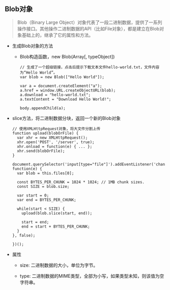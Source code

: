 ## Blob对象

  > Blob（Binary Large Object）对象代表了一段二进制数据，提供了一系列操作接口。其他操作二进制数据的API（比如File对象），都是建立在Blob对象基础上的，继承了它的属性和方法。

  - 生成Blob对象的方法

    + Blob构造函数，new Blob(Array[, typeObject])

      ```
      // 生成了一个超级链接，点击后提示下载文本文件hello-world.txt，文件内容为“Hello World”。
      var blob = new Blob(["Hello World"]);

      var a = document.createElement("a");
      a.href = window.URL.createObjectURL(blob);
      a.download = "hello-world.txt";
      a.textContent = "Download Hello World!";

      body.appendChild(a);
      ```

  - slice方法，将二进制数据分块，返回一个新的Blob对象

    ```
    // 使用XMLHttpRequest对象，将大文件分割上传
    function upload(blobOrFile) {
      var xhr = new XMLHttpRequest();
      xhr.open('POST', '/server', true);
      xhr.onload = function(e) { ... };
      xhr.send(blobOrFile);
    }

    document.querySelector('input[type="file"]').addEventListener('change', function(e) {
      var blob = this.files[0];

      const BYTES_PER_CHUNK = 1024 * 1024; // 1MB chunk sizes.
      const SIZE = blob.size;

      var start = 0;
      var end = BYTES_PER_CHUNK;

      while(start < SIZE) {
        upload(blob.slice(start, end));

        start = end;
        end = start + BYTES_PER_CHUNK;
      }
    }, false);

    })();
    ```

* 属性

  - size: 二进制数据的大小，单位为字节。

  - type: 二进制数据的MIME类型，全部为小写，如果类型未知，则该值为空字符串。
